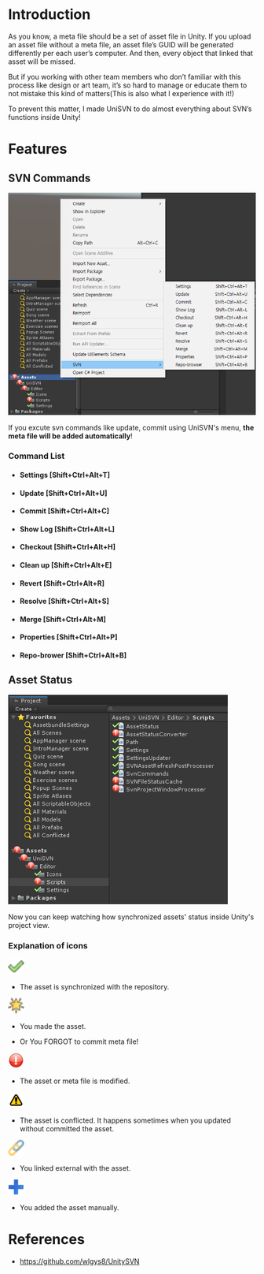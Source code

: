 # Introduction
As you know, a meta file should be a set of asset file in Unity. If you upload an asset file without a meta file, an asset file’s GUID will be generated differently per each user’s computer. And then, every object that linked that asset will be missed.
  
But if you working with other team members who don’t familiar with this process like design or art team, it’s so hard to manage or educate them to not mistake this kind of matters(This is also what I experience with it!)
  
To prevent this matter, I made UniSVN to do almost everything about SVN’s functions inside Unity!

# Features

## SVN Commands

![Commands](Images/Commands.png)

If you excute svn commands like update, commit using UniSVN's menu, **the meta file will be added automatically**!

### Command List

* #### Settings	[Shift+Ctrl+Alt+T]

* #### Update		[Shift+Ctrl+Alt+U]

* #### Commit	[Shift+Ctrl+Alt+C]

* #### Show Log	[Shift+Ctrl+Alt+L]

* #### Checkout	[Shift+Ctrl+Alt+H]

* #### Clean up	[Shift+Ctrl+Alt+E]

* #### Revert		[Shift+Ctrl+Alt+R]

* #### Resolve	[Shift+Ctrl+Alt+S]

* #### Merge		[Shift+Ctrl+Alt+M]

* #### Properties	[Shift+Ctrl+Alt+P]

* #### Repo-brower	[Shift+Ctrl+Alt+B]


## Asset Status

![Status](Images/Status.png)

Now you can keep watching how synchronized assets' status inside Unity's project view.

### Explanation of icons

<img src="Assets/UniSVN/Editor/Icons/icon-committed.png" width="32">

* The asset is synchronized with the repository.


<img src="Assets/UniSVN/Editor/Icons/icon-new.png" width="32">

* You made the asset.

* Or You FORGOT to commit meta file!


<img src="Assets/UniSVN/Editor/Icons/icon-modified.png" width="32">

* The asset or meta file is modified.


<img src="Assets/UniSVN/Editor/Icons/icon-conflicted.png" width="32">

* The asset is conflicted. It happens sometimes when you updated without committed the asset.


<img src="Assets/UniSVN/Editor/Icons/icon-external.png" width="32">

* You linked external with the asset.


<img src="Assets/UniSVN/Editor/Icons/icon-added.png" width="32">

* You added the asset manually.



# References

* https://github.com/wlgys8/UnitySVN

